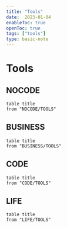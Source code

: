 ```yaml
---
title: "Tools"
date:  2023-01-04
enableToc: true
openToc: true
tags: ["tools"]
type: basic-note
---
```

# Tools

## NOCODE
```dataview
table title
from "NOCODE/TOOLS"
```
## BUSINESS
```dataview
table title
from "BUSINESS/TOOLS"
```
## CODE
```dataview
table title
from "CODE/TOOLS"
```
## LIFE
```dataview
table title
from "LIFE/TOOLS"
```